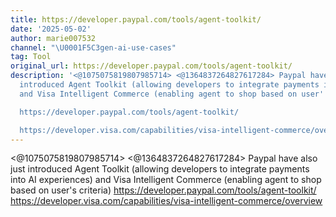 ```yaml
---
title: https://developer.paypal.com/tools/agent-toolkit/
date: '2025-05-02'
author: marie007532
channel: "\U0001F5C3gen-ai-use-cases"
tag: Tool
original_url: https://developer.paypal.com/tools/agent-toolkit/
description: '<@1075075819807985714> <@1364837264827617284> Paypal have also just
  introduced Agent Toolkit (allowing developers to integrate payments into AI experiences)
  and Visa Intelligent Commerce (enabling agent to shop based on user''s criteria)

  https://developer.paypal.com/tools/agent-toolkit/

  https://developer.visa.com/capabilities/visa-intelligent-commerce/overview'
---
```


<@1075075819807985714> <@1364837264827617284> Paypal have also just introduced Agent Toolkit (allowing developers to integrate payments into AI experiences) and Visa Intelligent Commerce (enabling agent to shop based on user's criteria)
https://developer.paypal.com/tools/agent-toolkit/
https://developer.visa.com/capabilities/visa-intelligent-commerce/overview